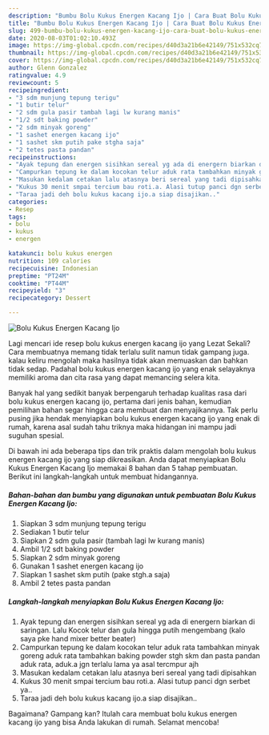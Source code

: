 ```yaml
---
description: "Bumbu Bolu Kukus Energen Kacang Ijo | Cara Buat Bolu Kukus Energen Kacang Ijo Yang Lezat"
title: "Bumbu Bolu Kukus Energen Kacang Ijo | Cara Buat Bolu Kukus Energen Kacang Ijo Yang Lezat"
slug: 499-bumbu-bolu-kukus-energen-kacang-ijo-cara-buat-bolu-kukus-energen-kacang-ijo-yang-lezat
date: 2020-08-03T01:02:10.493Z
image: https://img-global.cpcdn.com/recipes/d40d3a21b6e42149/751x532cq70/bolu-kukus-energen-kacang-ijo-foto-resep-utama.jpg
thumbnail: https://img-global.cpcdn.com/recipes/d40d3a21b6e42149/751x532cq70/bolu-kukus-energen-kacang-ijo-foto-resep-utama.jpg
cover: https://img-global.cpcdn.com/recipes/d40d3a21b6e42149/751x532cq70/bolu-kukus-energen-kacang-ijo-foto-resep-utama.jpg
author: Glenn Gonzalez
ratingvalue: 4.9
reviewcount: 5
recipeingredient:
- "3 sdm munjung tepung terigu"
- "1 butir telur"
- "2 sdm gula pasir tambah lagi lw kurang manis"
- "1/2 sdt baking powder"
- "2 sdm minyak goreng"
- "1 sashet energen kacang ijo"
- "1 sashet skm putih pake stgha saja"
- "2 tetes pasta pandan"
recipeinstructions:
- "Ayak tepung dan energen sisihkan sereal yg ada di energern biarkan di saringan. Lalu Kocok telur dan gula hingga putih mengembang (kalo saya pke hand mixer better beater)"
- "Campurkan tepung ke dalam kocokan telur aduk rata tambahkan minyak goreng aduk rata tambahkan baking powder stgh skm dan pasta pandan aduk rata, aduk.a jgn terlalu lama ya asal tercmpur ajh"
- "Masukan kedalam cetakan lalu atasnya beri sereal yang tadi dipisahkan"
- "Kukus 30 menit smpai tercium bau roti.a. Alasi tutup panci dgn serbet ya.."
- "Taraa jadi deh bolu kukus kacang ijo.a siap disajikan.."
categories:
- Resep
tags:
- bolu
- kukus
- energen

katakunci: bolu kukus energen 
nutrition: 109 calories
recipecuisine: Indonesian
preptime: "PT24M"
cooktime: "PT44M"
recipeyield: "3"
recipecategory: Dessert

---
```



![Bolu Kukus Energen Kacang Ijo](https://img-global.cpcdn.com/recipes/d40d3a21b6e42149/751x532cq70/bolu-kukus-energen-kacang-ijo-foto-resep-utama.jpg)

Lagi mencari ide resep bolu kukus energen kacang ijo yang Lezat Sekali? Cara membuatnya memang tidak terlalu sulit namun tidak gampang juga. kalau keliru mengolah maka hasilnya tidak akan memuaskan dan bahkan tidak sedap. Padahal bolu kukus energen kacang ijo yang enak selayaknya memiliki aroma dan cita rasa yang dapat memancing selera kita.



Banyak hal yang sedikit banyak berpengaruh terhadap kualitas rasa dari bolu kukus energen kacang ijo, pertama dari jenis bahan, kemudian pemilihan bahan segar hingga cara membuat dan menyajikannya. Tak perlu pusing jika hendak menyiapkan bolu kukus energen kacang ijo yang enak di rumah, karena asal sudah tahu triknya maka hidangan ini mampu jadi suguhan spesial.


Di bawah ini ada beberapa tips dan trik praktis dalam mengolah bolu kukus energen kacang ijo yang siap dikreasikan. Anda dapat menyiapkan Bolu Kukus Energen Kacang Ijo memakai 8 bahan dan 5 tahap pembuatan. Berikut ini langkah-langkah untuk membuat hidangannya.

<!--inarticleads1-->

##### Bahan-bahan dan bumbu yang digunakan untuk pembuatan Bolu Kukus Energen Kacang Ijo:

1. Siapkan 3 sdm munjung tepung terigu
1. Sediakan 1 butir telur
1. Siapkan 2 sdm gula pasir (tambah lagi lw kurang manis)
1. Ambil 1/2 sdt baking powder
1. Siapkan 2 sdm minyak goreng
1. Gunakan 1 sashet energen kacang ijo
1. Siapkan 1 sashet skm putih (pake stgh.a saja)
1. Ambil 2 tetes pasta pandan




<!--inarticleads2-->

##### Langkah-langkah menyiapkan Bolu Kukus Energen Kacang Ijo:

1. Ayak tepung dan energen sisihkan sereal yg ada di energern biarkan di saringan. Lalu Kocok telur dan gula hingga putih mengembang (kalo saya pke hand mixer better beater)
1. Campurkan tepung ke dalam kocokan telur aduk rata tambahkan minyak goreng aduk rata tambahkan baking powder stgh skm dan pasta pandan aduk rata, aduk.a jgn terlalu lama ya asal tercmpur ajh
1. Masukan kedalam cetakan lalu atasnya beri sereal yang tadi dipisahkan
1. Kukus 30 menit smpai tercium bau roti.a. Alasi tutup panci dgn serbet ya..
1. Taraa jadi deh bolu kukus kacang ijo.a siap disajikan..




Bagaimana? Gampang kan? Itulah cara membuat bolu kukus energen kacang ijo yang bisa Anda lakukan di rumah. Selamat mencoba!
